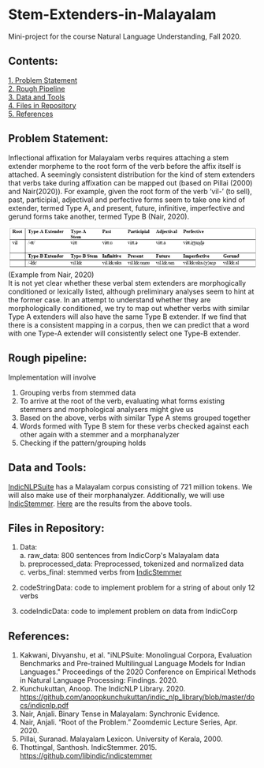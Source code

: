 # Stem-Extenders-in-Malayalam
Mini-project for the course Natural Language Understanding, Fall 2020.

## Contents:
[1. Problem Statement](#problem-statement)\
[2. Rough Pipeline](#rough-pipeline)\
[3. Data and Tools](#data-and-tools)\
[4. Files in Repository](#files-in-repository)\
[5. References](references)


## Problem Statement:
Inflectional affixation for Malayalam verbs requires attaching a stem extender morpheme to the root form of the verb before the affix itself is attached. 
A seemingly consistent distribution for the kind of stem extenders that verbs take during affixation can be mapped out (based on Pillai (2000) and Nair(2020)). For example, given the root form of the verb ‘vil-’ (to sell), past, participial, adjectival and perfective forms seem to take one kind of extender, termed Type A, and present, future, infinitive, imperfective and gerund forms take another, termed Type B (Nair, 2020).  

![alt text](https://github.com/nayana-raj/Stem-Extenders-in-Malayalam/blob/main/extenders_example.png)
\
(Example from Nair, 2020)\
It is not yet clear whether these verbal stem extenders are morphogically conditioned or lexically listed, although preliminary analyses seem to hint at the former case. In an attempt to understand whether they are morphologically conditioned, we try to map out whether verbs with similar Type A extenders will also have the same Type B extender. 
If we find that there is a consistent mapping in a corpus, then we can predict that a word with one Type-A extender will consistently select one Type-B extender.

## Rough pipeline:
Implementation will involve
1. Grouping verbs from stemmed data
2. To arrive at the root of the verb, evaluating what forms existing stemmers and morphological analysers might give us
3. Based on the above, verbs with similar Type A stems grouped together
4. Words formed with Type B stem for these verbs checked against each other again with a stemmer and a morphanalyzer
5. Checking if the pattern/grouping holds 

## Data and Tools:
[IndicNLPSuite](https://indicnlp.ai4bharat.org/home/) has a Malayalam corpus consisting of 721 million tokens. We will also make use of their morphanalyzer. Additionally, we will use [IndicStemmer](https://github.com/libindic/indicstemmer).
[Here](https://docs.google.com/spreadsheets/d/1Rh4cWnMhCKupoYjap3n2KMygLbDTHFxkylKq2j7JAbs/edit#gid=0) are the results from the above tools.
 
## Files in Repository:
1. Data:  
a. raw_data: 800 sentences from IndicCorp's Malayalam data  
b. preprocessed_data: Preprocessed, tokenized and normalized data  
c. verbs_final: stemmed verbs from [IndicStemmer](https://github.com/libindic/indicstemmer)  
  
2. codeStringData: code to implement problem for a string of about only 12 verbs  
3. codeIndicData: code to implement problem on data from IndicCorp  


## References:
1. Kakwani, Divyanshu, et al. "iNLPSuite: Monolingual Corpora, Evaluation Benchmarks and Pre-trained Multilingual Language Models for Indian Languages." Proceedings of the 2020 Conference on Empirical Methods in Natural Language Processing: Findings. 2020.  
2. Kunchukuttan, Anoop. The IndicNLP Library. 2020. https://github.com/anoopkunchukuttan/indic_nlp_library/blob/master/docs/indicnlp.pdf  
3. Nair, Anjali. Binary Tense in Malayalam: Synchronic Evidence.  
4. Nair, Anjali. “Root of the Problem.” Zoomdemic Lecture Series, Apr. 2020.  
5. Pillai, Suranad. Malayalam Lexicon. University of Kerala, 2000.  
6. Thottingal, Santhosh. IndicStemmer. 2015. https://github.com/libindic/indicstemmer  

